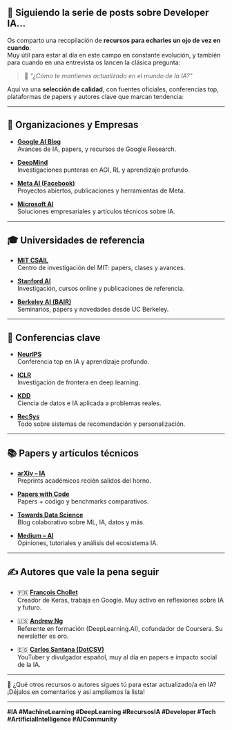 ## 🧵 Siguiendo la serie de posts sobre Developer IA...

Os comparto una recopilación de **recursos para echarles un ojo de vez en cuando**.  
Muy útil para estar al día en este campo en constante evolución, y también para cuando en una entrevista os lancen la clásica pregunta:

> 🧠 *"¿Cómo te mantienes actualizado en el mundo de la IA?"*

Aquí va una **selección de calidad**, con fuentes oficiales, conferencias top, plataformas de papers y autores clave que marcan tendencia:

---

## 🏢 Organizaciones y Empresas

- **[Google AI Blog](https://ai.googleblog.com)**  
  Avances de IA, papers, y recursos de Google Research.

- **[DeepMind](https://www.deepmind.com)**  
  Investigaciones punteras en AGI, RL y aprendizaje profundo.

- **[Meta AI (Facebook)](https://ai.facebook.com)**  
  Proyectos abiertos, publicaciones y herramientas de Meta.

- **[Microsoft AI](https://www.microsoft.com/ai)**  
  Soluciones empresariales y artículos técnicos sobre IA.

---

## 🎓 Universidades de referencia

- **[MIT CSAIL](https://www.csail.mit.edu)**  
  Centro de investigación del MIT: papers, clases y avances.

- **[Stanford AI](https://ai.stanford.edu)**  
  Investigación, cursos online y publicaciones de referencia.

- **[Berkeley AI (BAIR)](https://bair.berkeley.edu)**  
  Seminarios, papers y novedades desde UC Berkeley.

---

## 🎤 Conferencias clave

- **[NeurIPS](https://neurips.cc)**  
  Conferencia top en IA y aprendizaje profundo.

- **[ICLR](https://iclr.cc)**  
  Investigación de frontera en deep learning.

- **[KDD](https://www.kdd.org)**  
  Ciencia de datos e IA aplicada a problemas reales.

- **[RecSys](https://recsys.acm.org)**  
  Todo sobre sistemas de recomendación y personalización.

---

## 📚 Papers y artículos técnicos

- **[arXiv – IA](https://arxiv.org/list/cs.AI/recent)**  
  Preprints académicos recién salidos del horno.

- **[Papers with Code](https://paperswithcode.com)**  
  Papers + código y benchmarks comparativos.

- **[Towards Data Science](https://towardsdatascience.com)**  
  Blog colaborativo sobre ML, IA, datos y más.

- **[Medium – AI](https://medium.com/tag/artificial-intelligence)**  
  Opiniones, tutoriales y análisis del ecosistema IA.

---

## ✍️ Autores que vale la pena seguir

- 🇫🇷 **[François Chollet](https://twitter.com/fchollet)**  
  Creador de Keras, trabaja en Google. Muy activo en reflexiones sobre IA y futuro.

- 🇺🇸 **[Andrew Ng](https://www.andrewng.org)**  
  Referente en formación (DeepLearning.AI), cofundador de Coursera. Su newsletter es oro.

- 🇪🇸 **[Carlos Santana (DotCSV)](https://dotcsv.com)**  
  YouTuber y divulgador español, muy al día en papers e impacto social de la IA.

---

💬 ¿Qué otros recursos o autores sigues tú para estar actualizado/a en IA?  
¡Déjalos en comentarios y así ampliamos la lista!

---

**#IA #MachineLearning #DeepLearning #RecursosIA #Developer #Tech #ArtificialIntelligence #AICommunity**

